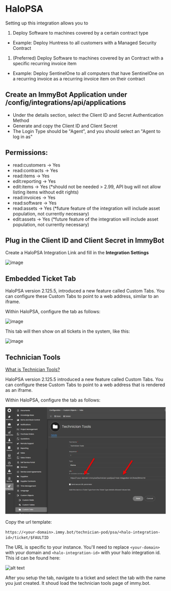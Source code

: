 # HaloPSA

Setting up this integration allows you to
1. Deploy Software to machines covered by a certain contract type
  - Example: Deploy Huntress to all customers with a Managed Security Contract
1. (Preferred) Deploy Software to machines covered by an Contract with a specific recurring invoice item
  - Example: Deploy SentinelOne to all computers that have SentinelOne on a recurring invoice as a recurring invoice item on their contract

## Create an ImmyBot Application under /config/integrations/api/applications

- Under the details section, select the Client ID and Secret Authentication Method
- Generate and copy the Client ID and Client Secret
- The Login Type should be "Agent", and you should select an "Agent to log in as"

## Permissions:

- read:customers -> Yes
- read:contracts -> Yes
- read:items -> Yes
- edit:reporting -> Yes
- edit:items -> Yes (*should not be needed > 2.99, API bug will not allow listing items without edit rights)
- read:invoices -> Yes
- read:software -> Yes
- read:assets -> Yes (*future feature of the integration will include asset population, not currently necessary)
- edit:assets -> Yes (*future feature of the integration will include asset population, not currently necessary)

## Plug in the Client ID and Client Secret in ImmyBot

Create a HaloPSA Integration Link and fill in the **Integration Settings**

![image](https://user-images.githubusercontent.com/18588314/184726437-c4398dec-1add-48c3-9443-88dc1b384c5b.png)


## Embedded Ticket Tab
HaloPSA version 2.125.5, introduced a new feature called Custom Tabs. You can configure these Custom Tabs to point to a web address, similar to an iframe.

Within HaloPSA, configure the tab as follows:

![image](https://github.com/immense/immybot-documentation/assets/16939160/c851198c-60fb-4eb6-b9c8-36ce4bf6fd6c)

This tab will then show on all tickets in the system, like this:

![image](https://github.com/immense/immybot-documentation/assets/16939160/f4aaf5f2-08bf-4d56-b313-eeea62e21051)

## Technician Tools

[What is Technician Tools?](./terminology.md#technician-tools)

HaloPSA version 2.125.5 introduced a new feature called Custom Tabs. You can configure these Custom Tabs to point to a web address that is rendered as an iframe.

Within HaloPSA, configure the tab as follows:

![alt text](image-10.png)

Copy the url template:

```https://<your-domain>.immy.bot/technician-pod/psa/<halo-integration-id>/ticket/$FAULTID```

The URL is specific to your instance.  You'll need to replace `<your-domain>` with your domain and `<halo-integration-id>` with your halo integration id. This id can be found here:

![alt text](image-2.png)

After you setup the tab, navigate to a ticket and select the tab with the name you just created. It shoud load the technician tools page of immy.bot.

